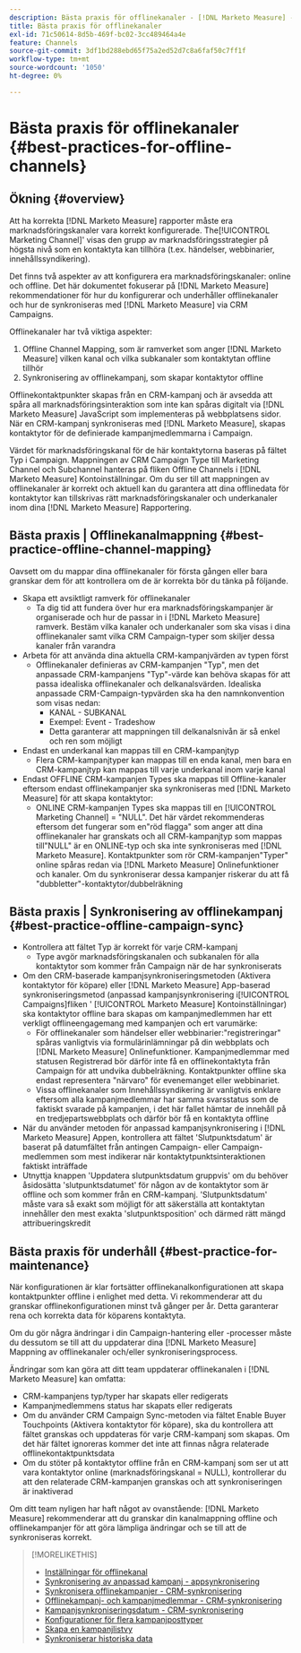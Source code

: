 ```yaml
---
description: Bästa praxis för offlinekanaler - [!DNL Marketo Measure] - Produktdokumentation
title: Bästa praxis för offlinekanaler
exl-id: 71c50614-8d5b-469f-bc02-3cc489464a4e
feature: Channels
source-git-commit: 3df1bd288ebd65f75a2ed52d7c8a6faf50c7ff1f
workflow-type: tm+mt
source-wordcount: '1050'
ht-degree: 0%

---
```


# Bästa praxis för offlinekanaler {#best-practices-for-offline-channels}

## Ökning {#overview}

Att ha korrekta [!DNL Marketo Measure] rapporter måste era marknadsföringskanaler vara korrekt konfigurerade. The[!UICONTROL Marketing Channel]&#39; visas den grupp av marknadsföringsstrategier på högsta nivå som en kontaktyta kan tillhöra (t.ex. händelser, webbinarier, innehållssyndikering).

Det finns två aspekter av att konfigurera era marknadsföringskanaler: online och offline. Det här dokumentet fokuserar på [!DNL Marketo Measure] rekommendationer för hur du konfigurerar och underhåller offlinekanaler och hur de synkroniseras med [!DNL Marketo Measure] via CRM Campaigns.

Offlinekanaler har två viktiga aspekter:

1. Offline Channel Mapping, som är ramverket som anger [!DNL Marketo Measure] vilken kanal och vilka subkanaler som kontaktytan offline tillhör
1. Synkronisering av offlinekampanj, som skapar kontaktytor offline

Offlinekontaktpunkter skapas från en CRM-kampanj och är avsedda att spåra all marknadsföringsinteraktion som inte kan spåras digitalt via [!DNL Marketo Measure] JavaScript som implementeras på webbplatsens sidor. När en CRM-kampanj synkroniseras med [!DNL Marketo Measure], skapas kontaktytor för de definierade kampanjmedlemmarna i Campaign.

Värdet för marknadsföringskanal för de här kontaktytorna baseras på fältet Typ i Campaign. Mappningen av CRM Campaign Type till Marketing Channel och Subchannel hanteras på fliken Offline Channels i [!DNL Marketo Measure] Kontoinställningar. Om du ser till att mappningen av offlinekanaler är korrekt och aktuell kan du garantera att dina offlinedata för kontaktytor kan tillskrivas rätt marknadsföringskanaler och underkanaler inom dina [!DNL Marketo Measure] Rapportering.

## Bästa praxis | Offlinekanalmappning {#best-practice-offline-channel-mapping}

Oavsett om du mappar dina offlinekanaler för första gången eller bara granskar dem för att kontrollera om de är korrekta bör du tänka på följande.

* Skapa ett avsiktligt ramverk för offlinekanaler
   * Ta dig tid att fundera över hur era marknadsföringskampanjer är organiserade och hur de passar in i [!DNL Marketo Measure] ramverk. Bestäm vilka kanaler och underkanaler som ska visas i dina offlinekanaler samt vilka CRM Campaign-typer som skiljer dessa kanaler från varandra
* Arbeta för att använda dina aktuella CRM-kampanjvärden av typen först
   * Offlinekanaler definieras av CRM-kampanjen &quot;Typ&quot;, men det anpassade CRM-kampanjens &quot;Typ&quot;-värde kan behöva skapas för att passa idealiska offlinekanaler och delkanalsvärden. Idealiska anpassade CRM-Campaign-typvärden ska ha den namnkonvention som visas nedan:
      * KANAL - SUBKANAL
      * Exempel: Event - Tradeshow
      * Detta garanterar att mappningen till delkanalsnivån är så enkel och ren som möjligt
* Endast en underkanal kan mappas till en CRM-kampanjtyp
   * Flera CRM-kampanjtyper kan mappas till en enda kanal, men bara en CRM-kampanjtyp kan mappas till varje underkanal inom varje kanal
* Endast OFFLINE CRM-kampanjen Types ska mappas till Offline-kanaler eftersom endast offlinekampanjer ska synkroniseras med [!DNL Marketo Measure] för att skapa kontaktytor:
   * ONLINE CRM-kampanjen Types ska mappas till en [!UICONTROL Marketing Channel] = &quot;NULL&quot;. Det här värdet rekommenderas eftersom det fungerar som en&quot;röd flagga&quot; som anger att dina offlinekanaler har granskats och all CRM-kampanjtyp som mappas till&quot;NULL&quot; är en ONLINE-typ och ska inte synkroniseras med [!DNL Marketo Measure]. Kontaktpunkter som rör CRM-kampanjen&quot;Typer&quot; online spåras redan via [!DNL Marketo Measure] Onlinefunktioner och kanaler. Om du synkroniserar dessa kampanjer riskerar du att få &quot;dubbletter&quot;-kontaktytor/dubbelräkning

## Bästa praxis | Synkronisering av offlinekampanj {#best-practice-offline-campaign-sync}

* Kontrollera att fältet Typ är korrekt för varje CRM-kampanj
   * Type avgör marknadsföringskanalen och subkanalen för alla kontaktytor som kommer från Campaign när de har synkroniserats
* Om den CRM-baserade kampanjsynkroniseringsmetoden (Aktivera kontaktytor för köpare) eller [!DNL Marketo Measure] App-baserad synkroniseringsmetod (anpassad kampanjsynkronisering i[!UICONTROL Campaigns]fliken &#39; [!UICONTROL Marketo Measure] Kontoinställningar) ska kontaktytor offline bara skapas om kampanjmedlemmen har ett verkligt offlineengagemang med kampanjen och ert varumärke:
   * För offlinekanaler som händelser eller webbinarier:&quot;registreringar&quot; spåras vanligtvis via formulärinlämningar på din webbplats och [!DNL Marketo Measure] Onlinefunktioner. Kampanjmedlemmar med statusen Registrerad bör därför inte få en offlinekontaktyta från Campaign för att undvika dubbelräkning. Kontaktpunkter offline ska endast representera &quot;närvaro&quot; för evenemanget eller webbinariet.
   * Vissa offlinekanaler som Innehållssyndikering är vanligtvis enklare eftersom alla kampanjmedlemmar har samma svarsstatus som de faktiskt svarade på kampanjen, i det här fallet hämtar de innehåll på en tredjepartswebbplats och därför bör få en kontaktyta offline
* När du använder metoden för anpassad kampanjsynkronisering i [!DNL Marketo Measure] Appen, kontrollera att fältet &#39;Slutpunktsdatum&#39; är baserat på datumfältet från antingen Campaign- eller Campaign-medlemmen som mest indikerar när kontaktytpunktsinteraktionen faktiskt inträffade
* Utnyttja knappen &#39;Uppdatera slutpunktsdatum gruppvis&#39; om du behöver åsidosätta &#39;slutpunktsdatumet&#39; för någon av de kontaktytor som är offline och som kommer från en CRM-kampanj. &#39;Slutpunktsdatum&#39; måste vara så exakt som möjligt för att säkerställa att kontaktytan innehåller den mest exakta &#39;slutpunktsposition&#39; och därmed rätt mängd attribueringskredit

## Bästa praxis för underhåll {#best-practice-for-maintenance}

När konfigurationen är klar fortsätter offlinekanalkonfigurationen att skapa kontaktpunkter offline i enlighet med detta. Vi rekommenderar att du granskar offlinekonfigurationen minst två gånger per år. Detta garanterar rena och korrekta data för köparens kontaktyta.

Om du gör några ändringar i din Campaign-hantering eller -processer måste du dessutom se till att du uppdaterar dina [!DNL Marketo Measure] Mappning av offlinekanaler och/eller synkroniseringsprocess.

Ändringar som kan göra att ditt team uppdaterar offlinekanalen i [!DNL Marketo Measure] kan omfatta:

* CRM-kampanjens typ/typer har skapats eller redigerats
* Kampanjmedlemmens status har skapats eller redigerats
* Om du använder CRM Campaign Sync-metoden via fältet Enable Buyer Touchpoints (Aktivera kontaktytor för köpare), ska du kontrollera att fältet granskas och uppdateras för varje CRM-kampanj som skapas. Om det här fältet ignoreras kommer det inte att finnas några relaterade offlinekontaktpunktsdata
* Om du stöter på kontaktytor offline från en CRM-kampanj som ser ut att vara kontaktytor online (marknadsföringskanal = NULL), kontrollerar du att den relaterade CRM-kampanjen granskas och att synkroniseringen är inaktiverad

Om ditt team nyligen har haft något av ovanstående: [!DNL Marketo Measure] rekommenderar att du granskar din kanalmappning offline och offlinekampanjer för att göra lämpliga ändringar och se till att de synkroniseras korrekt.

>[!MORELIKETHIS]
>
>* [Inställningar för offlinekanal](/help/channel-tracking-and-setup/offline-channels/offline-custom-channel-setup.md)
>* [Synkronisering av anpassad kampanj - appsynkronisering](/help/channel-tracking-and-setup/offline-channels/custom-campaign-sync.md)
>* [Synkronisera offlinekampanjer - CRM-synkronisering](/help/channel-tracking-and-setup/offline-channels/deprecated-processes/syncing-offline-campaigns.md)
>* [Offlinekampanj- och kampanjmedlemmar - CRM-synkronisering](/help/channel-tracking-and-setup/offline-channels/deprecated-processes/campaigns-and-campaign-members.md)
>* [Kampanjsynkroniseringsdatum - CRM-synkronisering](/help/channel-tracking-and-setup/offline-channels/deprecated-processes/campaign-sync-dates.md)
>* [Konfigurationer för flera kampanjposttyper](/help/channel-tracking-and-setup/offline-channels/configurations-for-multiple-campaign-record-types.md)
>* [Skapa en kampanjlistvy](/help/channel-tracking-and-setup/offline-channels/deprecated-processes/creating-a-campaign-list-view-for-salesforce-campaigns.md)
>* [Synkroniserar historiska data](/help/channel-tracking-and-setup/offline-channels/deprecated-processes/syncing-historical-data.md)

